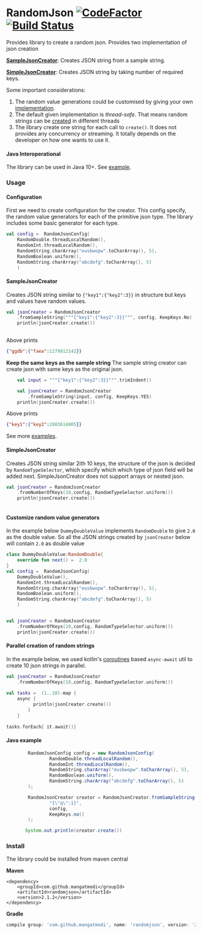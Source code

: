 # RandomJson [![CodeFactor](https://www.codefactor.io/repository/github/mangatmodi/randomjson/badge)](https://www.codefactor.io/repository/github/mangatmodi/randomjson) [![Build Status](https://travis-ci.com/mangatmodi/RandomJson.svg?branch=master)](https://travis-ci.com/mangatmodi/RandomJson)

Provides library to create a random json. Provides two implementation of json creation

**[SampleJsonCreator](#SampleJsonCreator)**: Creates JSON string from a sample string.

**[SimpleJsonCreator](#SimpleJsonCreator)**: Creates JSON string by taking number of required keys.

Some important considerations:
1. The random value generations could be customised by giving your own [implementation](#Overloaded-random-generator).
2. The default given implementation is _thread-safe_. That means random strings can be [created](#Parallel-creation-of-random-strings) in different threads
3. The library create one string for each call to `create()`. It does not provides any concurrency or streaming. It totally depends on the developer on how one 
wants to use it.    

#### Java Interoperational
The library can be used in Java 10+. See [example](#Java-example).   
### Usage
#### Configuration
First we need to create configuration for the creator. This config specify, the random value generators for each of the 
primitive json type. The library includes some basic generator for each type.
```kotlin
val config =  RandomJsonConfig(
    RandomDouble.threadLocalRandom(),
    RandomInt.threadLocalRandom(),
    RandomString.charArray("eusbwopw".toCharArray(), 5),
    RandomBoolean.uniform(),
    RandomString.charArray("abcdefg".toCharArray(), 5)
    )

```

#### SampleJsonCreator
Creates JSON string similar to `{"key1":{"key2":3}}` in structure but keys and values have random values.
```kotlin
val jsonCreater = RandomJsonCreator
    .fromSampleString("""{"key1":{"key2":3}}""", config, KeepKeys.No)
    println(jsonCreater.create())            
    
```
Above prints
```json
{"ggdb":{"faea":1279812142}}
```

**Keep the same keys as the sample string**
The sample string creator can create json with same keys as the original json.
```kotlin
    val input = """{"key1":{"key2":3}}""".trimIndent()

    val jsonCreater = RandomJsonCreator
        .fromSampleString(input, config, KeepKeys.YES)
    println(jsonCreater.create())

```    
Above prints
```json
{"key1":{"key2":2083614805}}
```

See more [examples](https://github.com/mangatmodi/RandomJson/blob/master/examples/).
#### SimpleJsonCreator 
Creates JSON string similar 2ith 10 keys, the structure of the json is decided by `RandomTypeSelector`,
which specify which which type of json field will be added next. SimpleJsonCreator does not support 
arrays or nested json. 

```kotlin
val jsonCreater = RandomJsonCreator
    .fromNumberOfKeys(10,config, RandomTypeSelector.uniform())
    println(jsonCreater.create())            
    
```
#### Customize random value generators

In the example below `DummyDoubleValue` implements `RandomDouble` to give `2.0`
as the double value. So all the JSON strings created by `jsonCreator` below will contain `2.0` as double value
```kotlin
class DummyDoubleValue:RandomDouble{
    override fun next() =  2.0
}
val config =  RandomJsonConfig(
    DummyDoubleValue(),
    RandomInt.threadLocalRandom(),
    RandomString.charArray("eusbwopw".toCharArray(), 5),
    RandomBoolean.uniform(),
    RandomString.charArray("abcdefg".toCharArray(), 5)
    )


val jsonCreater = RandomJsonCreator
    .fromNumberOfKeys(10,config, RandomTypeSelector.uniform())
    println(jsonCreater.create())            

```

#### Parallel creation of random strings
In the example below, we used kotlin's [coroutines](https://kotlinlang.org/docs/reference/coroutines/coroutines-guide.html)
 based `async-await` util to create 10 json strings in parallel.
```kotlin
val jsonCreater = RandomJsonCreator
    .fromNumberOfKeys(10,config, RandomTypeSelector.uniform())
            
val tasks =  (1..10).map {
    async {
          println(jsonCreater.create())
        }
    }
    
tasks.forEach{ it.await()}

```

#### Java example
```java
        RandomJsonConfig config = new RandomJsonConfig(
                RandomDouble.threadLocalRandom(),
                RandomInt.threadLocalRandom(),
                RandomString.charArray("eusbwopw".toCharArray(), 5),
                RandomBoolean.uniform(),
                RandomString.charArray("abcdefg".toCharArray(), 5)
        );

        RandomJsonCreator creator = RandomJsonCreator.fromSampleString(
                "{\"q\":1}",
                config,
                KeepKeys.no()
        );

       System.out.println(creator.create())
```
### Install
The library could be installed from maven central

**Maven**
```maven
<dependency>
    <groupId>com.github.mangatmodi</groupId>
    <artifactId>randomjson</artifactId>
    <version>2.1.2</version>
</dependency>

```

**Gradle**
```gradle
compile group: 'com.github.mangatmodi', name: 'randomjson', version: '2.1.2'
```



